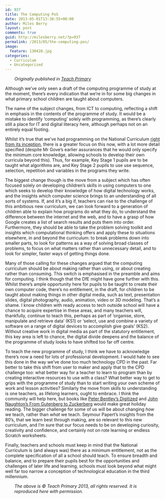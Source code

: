 ```yaml
---
id: 937
title: The Computing PoS
date: 2013-05-01T13:38:55+00:00
author: Miles Berry
layout: post 
comments: true
guid: http://milesberry.net/?p=937
permalink: /2013/05/the-computing-pos/
image:
  feature: 130428.jpg
categories:
  - Curriculum
  - Uncategorized
---
```

<p style="padding-left: 30px;">
  <em>Originally published in <a href="http://www.teachprimary.com">Teach Primary</a></em>
</p>

Although we&#8217;ve only seen a draft of the computing programme of study at the moment, there&#8217;s every indication that we&#8217;re in for some big changes in what primary school children are taught about computers.

The name of the subject changes, from ICT to computing, reflecting a shift in emphasis in the contents of the programme of study. It would be a mistake to identify ‘computing’ solely with programming, as there&#8217;s clearly still a place for IT and digital literacy here, although perhaps not on an entirely equal footing.

Whilst it&#8217;s true that we&#8217;ve had programming on the National Curriculum [right from its inception](https://dl.dropboxusercontent.com/u/8648376/IT%201990.pdf), there is a greater focus on this now, with a lot more detail specified (despite Mr Gove&#8217;s earlier assurances that he would only specify the minimum core knowledge, allowing schools to develop their own curricula beyond this). Thus, for example, Key Stage 1 pupils are to be taught what algorithms are, and Key Stage 2 pupils to use use sequence, selection, repetition and variables in the programs they write.

The biggest change though is the move from a subject which has often focused solely on developing children&#8217;s skills in using computers to one which seeks to develop their knowledge of how digital technology works, and the insights which computer science brings to an understanding of all sorts of systems. If, and it&#8217;s a big if, teachers can rise to the challenge of this ambitious new curriculum, we can look forward to a generation of children able to explain how programs do what they do, to understand the difference between the internet and the web, and to have a grasp of how Google creates a list of search results and puts them into order. Furthermore, they should be able to take the problem solving toolkit and insights which computational thinking offers and apply these to situations elsewhere, in and beyond the curriculum: to break problems down into smaller parts, to look for patterns as a way of solving broad classes of problems, to focus on what matters rather than unnecessary detail, and to look for simpler, faster ways of getting things done.

Many of those calling for these changes argued that the computing curriculum should be about making rather than using, or about creating rather than consuming. This switch is emphasised in the preamble and aims for computing. I think though that the DfE might have gone further with this. Whilst there&#8217;s ample opportunity here for pupils to be taught to create their own computer code, there&#8217;s no entitlement, in the draft, for children to be taught about making things in other digital media, such as text, presentation slides, digital photography, audio, animation, video or 3D modeling. That&#8217;s a shame. I know children with ready access to tech outside school will have a chance to acquire expertise in these areas, and many teachers will, thankfully, continue to teach this, perhaps as part of &#8216;organise, store, manipulate and retrieve data&#8217; (KS1) or &#8216;select, use and combine a variety of software on a range of digital devices to accomplish give goals&#8217; (KS2). Without creative work in digital media as part of the statutory entitlement, this key area is left to chance, the digital divide deepens and the balance of the programme of study looks to have shifted too far off centre.

To teach the new programme of study, I think we have to acknowledge there&#8217;s now a need for lots of professional development. I would hate to see this done in the way we&#8217;ve done too much technology CPD in the past. Far better to take this shift from user to maker and apply that to the CPD challenge too: what better way for a teacher to learn to program than by creating interactive resources to use with a class? What better way to get to grips with the programme of study than to start writing your own scheme of work and lesson activities? Similarly the move from skills to understanding is one teachers, as lifelong learners, ought to embrace. I think the community will help here, but books like [Peter Bentley&#8217;s Digitized](http://ukcatalogue.oup.com/product/9780199693795.do#.UdwJGBbUl88) and [John Naughton&#8217;s From Gutenberg to Zuckerberg](http://www.quercusbooks.co.uk/book/From-Gutenberg-to-Zuckerberg-by-John-Naughton-ISBN_9780857384263#.UdwJVxbUl88) would make great holiday reading. The bigger challenge for some of us will be about changing _how_ we teach, rather than _what_ we teach. Seymour Papert&#8217;s insights from the 80&#8217;s, that we learn best through making, are so relevant to this new curriculum, and I&#8217;m sure that our focus needs to be on developing curiosity, creativity and confidence, and certainly not on rote learning or endless Scratch worksheets.

Finally, teachers and schools must keep in mind that the National Curriculum is (and always was) there as a minimum entitlement, not as the complete specification of all a school should teach. To ensure breadth and balance, and to prepare their pupils best for the opportunities and challenges of later life and learning, schools must look beyond what might well far too narrow a conception of technological education in the third millennium.

<p style="padding-left: 30px;">
  <em>The above is © Teach Primary 2013, all rights reserved. It is reproduced here with permission.</em>
</p>